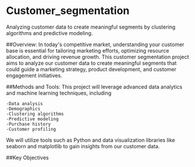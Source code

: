 # Customer_segmentation
Analyzing customer data to create meaningful segments by clustering algorithms and predictive modeling.


##Overview:
In today's competitive market, understanding your customer base is essential for tailoring marketing efforts, optimizing resource allocation, and driving revenue growth. This customer segmentation project aims to analyze our customer data to create meaningful segments that could guide a marketing strategy, product development, and customer engagement initiatives.

##Methods and Tools:
This project will leverage advanced data analytics and machine learning techniques, including
```
-Data analysis
-Demographics
-Clustering algorithms
-Predictive modeling 
-Purchase history
-Customer profiling
```
We will utilize tools such as Python and data visualization libraries like seaborn and matplotlib to gain insights from our customer data.

##Key Objectives

